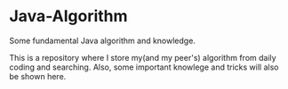 # Java-Algorithm
Some fundamental Java algorithm and knowledge.

This is a repository where I store my(and my peer's) algorithm from daily coding and searching.
Also, some important knowlege and tricks will also be shown here.
